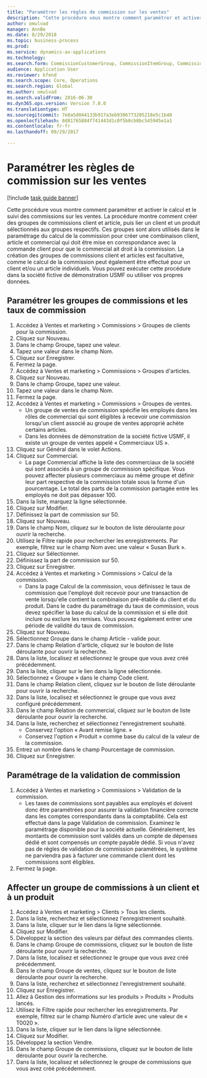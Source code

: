 ```yaml
--- 
title: "Paramétrer les règles de commission sur les ventes"
description: "Cette procédure vous montre comment paramétrer et activer le calcul et le suivi des commissions sur les ventes."
author: omulvad
manager: AnnBe
ms.date: 8/29/2018
ms.topic: business-process
ms.prod: 
ms.service: dynamics-ax-applications
ms.technology: 
ms.search.form: CommissionCustomerGroup, CommissionItemGroup, CommissionSalesGroup, CommissionSalesMember, DirPartyLookup, CommissionCalc, InventPosting, CustTable, EcoResProductDetailsExtended
audience: Application User
ms.reviewer: kfend
ms.search.scope: Core, Operations
ms.search.region: Global
ms.author: omulvad
ms.search.validFrom: 2016-06-30
ms.dyn365.ops.version: Version 7.0.0
ms.translationtype: HT
ms.sourcegitcommit: 7e0a5d044133b917a3eb9386773205218e5c1b40
ms.openlocfilehash: 8d81765884f741443d1c0f5b0cb8bc545945e1a1
ms.contentlocale: fr-fr
ms.lasthandoff: 09/29/2017

---
```

# <a name="set-up-sales-commission-rules"></a>Paramétrer les règles de commission sur les ventes

[!include [task guide banner](../../includes/task-guide-banner.md)]

Cette procédure vous montre comment paramétrer et activer le calcul et le suivi des commissions sur les ventes. La procédure montre comment créer des groupes de commissions client et article, puis lier un client et un produit sélectionnés aux groupes respectifs. Ces groupes sont alors utilisés dans le paramétrage du calcul de la commission pour créer une combinaison client, article et commercial qui doit être mise en correspondance avec la commande client pour que le commercial ait droit à la commission. La création des groupes de commissions client et articles est facultative, comme le calcul de la commission peut également être effectué pour un client et/ou un article individuels. Vous pouvez exécuter cette procédure dans la société fictive de démonstration USMF ou utiliser vos propres données.


## <a name="set-up-commission-groups-and-commission-rates"></a>Paramétrer les groupes de commissions et les taux de commission
1. Accédez à Ventes et marketing > Commissions > Groupes de clients pour la commission.
2. Cliquez sur Nouveau.
3. Dans le champ Groupe, tapez une valeur.
4. Tapez une valeur dans le champ Nom.
5. Cliquez sur Enregistrer.
6. Fermez la page.
7. Accédez à Ventes et marketing > Commissions > Groupes d'articles.
8. Cliquez sur Nouveau.
9. Dans le champ Groupe, tapez une valeur.
10. Tapez une valeur dans le champ Nom.
11. Fermez la page.
12. Accédez à Ventes et marketing > Commissions > Groupes de ventes.
    * Un groupe de ventes de commission spécifie les employés dans les rôles de commercial qui sont éligibles à recevoir une commission lorsqu'un client associé au groupe de ventes approprié achète certains articles.  
    * Dans les données de démonstration de la société fictive USMF, il existe un groupe de ventes appelé « Commerciaux US ».  
13. Cliquez sur Général dans le volet Actions.
14. Cliquez sur Commercial.
    * La page Commercial affiche la liste des commerciaux de la société qui sont associés à un groupe de commission spécifique. Vous pouvez affecter plusieurs commerciaux au même groupe et définir leur part respective de la commission totale sous la forme d'un pourcentage. Le total des parts de la commission partagée entre les employés ne doit pas dépasser 100.  
15. Dans la liste, marquez la ligne sélectionnée.
16. Cliquez sur Modifier.
17. Définissez la part de commission sur 50.
18. Cliquez sur Nouveau.
19. Dans le champ Nom, cliquez sur le bouton de liste déroulante pour ouvrir la recherche.
20. Utilisez le Filtre rapide pour rechercher les enregistrements. Par exemple, filtrez sur le champ Nom avec une valeur « Susan Burk ».
21. Cliquez sur Sélectionner.
22. Définissez la part de commission sur 50.
23. Cliquez sur Enregistrer.
24. Accédez à Ventes et marketing > Commissions > Calcul de la commission.
    * Dans la page Calcul de la commission, vous définissez le taux de commission que l'employé doit recevoir pour une transaction de vente lorsqu'elle contient la combinaison pré-établie du client et du produit. Dans le cadre du paramétrage du taux de commission, vous devez spécifier la base du calcul de la commission et si elle doit inclure ou exclure les remises. Vous pouvez également entrer une période de validité du taux de commission.  
25. Cliquez sur Nouveau.
26. Sélectionnez Groupe dans le champ Article - valide pour.
27. Dans le champ Relation d'article, cliquez sur le bouton de liste déroulante pour ouvrir la recherche.
28. Dans la liste, localisez et sélectionnez le groupe que vous avez créé précédemment.
29. Dans la liste, cliquer sur le lien dans la ligne sélectionnée.
30. Sélectionnez « Groupe » dans le champ Code client.
31. Dans le champ Relation client, cliquez sur le bouton de liste déroulante pour ouvrir la recherche.
32. Dans la liste, localisez et sélectionnez le groupe que vous avez configuré précédemment.
33. Dans le champ Relation de commercial, cliquez sur le bouton de liste déroulante pour ouvrir la recherche.
34. Dans la liste, recherchez et sélectionnez l'enregistrement souhaité.
    * Conservez l'option « Avant remise ligne. »  
    * Conservez l'option « Produit » comme base du calcul de la valeur de la commission.    
35. Entrez un nombre dans le champ Pourcentage de commission.
36. Cliquez sur Enregistrer.

## <a name="setting-up-commission-posting"></a>Paramétrage de la validation de commission
1. Accédez à Ventes et marketing > Commissions > Validation de la commission.
    * Les taxes de commissions sont payables aux employés et doivent donc être paramétrées pour assurer la validation financière correcte dans les comptes correspondants dans la comptabilité. Cela est effectué dans la page Validation de commission. Examinez le paramétrage disponible pour la société actuelle. Généralement, les montants de commission sont validés dans un compte de dépenses dédié et sont compensés un compte payable dédié. Si vous n'avez pas de règles de validation de commission paramétrées, le système ne parviendra pas à facturer une commande client dont les commissions sont éligibles.  
2. Fermez la page.

## <a name="assign-a-commission-group-to-a-customer-and-a-product"></a>Affecter un groupe de commissions à un client et à un produit
1. Accédez à Ventes et marketing > Clients > Tous les clients.
2. Dans la liste, recherchez et sélectionnez l'enregistrement souhaité.
3. Dans la liste, cliquer sur le lien dans la ligne sélectionnée.
4. Cliquez sur Modifier.
5. Développez la section des valeurs par défaut des commandes clients.
6. Dans le champ Groupe de commissions, cliquez sur le bouton de liste déroulante pour ouvrir la recherche.
7. Dans la liste, localisez et sélectionnez le groupe que vous avez créé précédemment.
8. Dans le champ Groupe de ventes, cliquez sur le bouton de liste déroulante pour ouvrir la recherche.
9. Dans la liste, recherchez et sélectionnez l'enregistrement souhaité.
10. Cliquez sur Enregistrer.
11. Allez à Gestion des informations sur les produits > Produits > Produits lancés.
12. Utilisez le Filtre rapide pour rechercher les enregistrements. Par exemple, filtrez sur le champ Numéro d'article avec une valeur de « T0020 ».
13. Dans la liste, cliquer sur le lien dans la ligne sélectionnée.
14. Cliquez sur Modifier.
15. Développez la section Vendre.
16. Dans le champ Groupe de commissions, cliquez sur le bouton de liste déroulante pour ouvrir la recherche.
17. Dans la liste, localisez et sélectionnez le groupe de commissions que vous avez créé précédemment.


